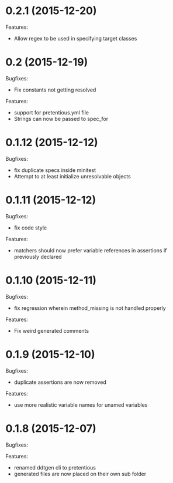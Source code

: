 # 0.2.1 (2015-12-20)
Features:
- Allow regex to be used in specifying target classes

# 0.2 (2015-12-19)
Bugfixes:
- Fix constants not getting resolved

Features:
- support for pretentious.yml file
- Strings can now be passed to spec_for

# 0.1.12 (2015-12-12)
Bugfixes:
- fix duplicate specs inside minitest
- Attempt to at least initialize unresolvable objects

# 0.1.11 (2015-12-12)
Bugfixes:
- fix code style

Features:
- matchers should now prefer variable references in assertions if previously declared

# 0.1.10 (2015-12-11)
Bugfixes:
- fix regression wherein method_missing is not handled properly

Features:
- Fix weird generated comments

# 0.1.9 (2015-12-10)
Bugfixes:
- duplicate assertions are now removed

Features:
- use more realistic variable names for unamed variables

# 0.1.8 (2015-12-07)
Bugfixes:

Features:
- renamed ddtgen cli to pretentious
- generated files are now placed on their own sub folder
